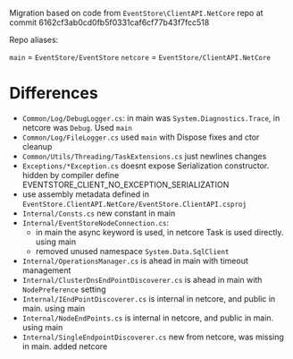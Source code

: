 Migration based on code from `EventStore\ClientAPI.NetCore` repo
at commit 6162cf3ab0cd0fb5f0331caf6cf77b43f7fcc518

Repo aliases:

`main` = `EventStore/EventStore`
`netcore` = `EventStore/ClientAPI.NetCore`

# Differences

- `Common/Log/DebugLogger.cs`: in main was `System.Diagnostics.Trace`, in netcore was `Debug`. Used `main`
- `Common/Log/FileLogger.cs` used `main` with Dispose fixes and ctor cleanup
- `Common/Utils/Threading/TaskExtensions.cs` just newlines changes
- `Exceptions/*Exception.cs` doesnt expose Serialization constructor. hidden by compiler define EVENTSTORE_CLIENT_NO_EXCEPTION_SERIALIZATION
- use assembly metadata defined in `EventStore.ClientAPI.NetCore/EventStore.ClientAPI.csproj`
- `Internal/Consts.cs` new constant in main
- `Internal/EventStoreNodeConnection.cs`:
    - in main the async keyword is used, in netcore Task is used directly. using main 
    - removed unused namespace `System.Data.SqlClient`
- `Internal/OperationsManager.cs` is ahead in main with timeout management
- `Internal/ClusterDnsEndPointDiscoverer.cs` is ahead in main with `NodePreference` setting
- `Internal/IEndPointDiscoverer.cs` is internal in netcore, and public in main. using main
- `Internal/NodeEndPoints.cs` is internal in netcore, and public in main. using main
- `Internal/SingleEndpointDiscoverer.cs` new from netcore, was missing in main. added netcore
